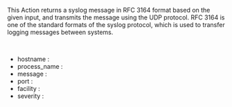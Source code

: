 This Action returns a syslog message in RFC 3164 format based on the given input,
and transmits the message using the UDP protocol.
RFC 3164 is one of the standard formats of the syslog protocol,
which is used to transfer logging messages between systems.

<br/>

- hostname :
- process_name :
- message :
- port :
- facility :
- severity :



